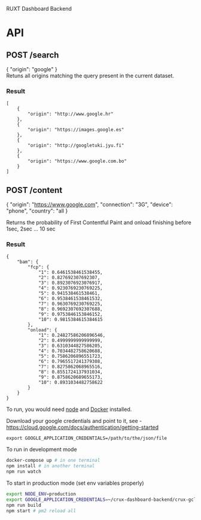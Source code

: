 RUXT Dashboard Backend

# API

## POST /search

{ "origin": "google" }  
Retuns all origins matching the query present in the current dataset.

### Result

```
[
    {
        "origin": "http://www.google.hr"
    },
    {
        "origin": "https://images.google.es"
    },
    {
        "origin": "http://googletuki.jyu.fi"
    },
    {
        "origin": "https://www.google.com.bo"
    }
]
```

## POST /content

{
"origin": "https://www.google.com",
"connection": "3G",
"device": "phone",
"country": "all
}

Returns the probability of First Contentful Paint and onload finishing before 1sec, 2sec ... 10 sec

### Result

```
{
    "bam": {
        "fcp": {
            "1": 0.6461538461538455,
            "2": 0.827692307692307,
            "3": 0.8923076923076917,
            "4": 0.9230769230769225,
            "5": 0.941538461538461,
            "6": 0.9538461538461532,
            "7": 0.9630769230769225,
            "8": 0.9692307692307688,
            "9": 0.9753846153846152,
            "10": 0.9815384615384615
        },
        "onload": {
            "1": 0.24827586206896546,
            "2": 0.4999999999999999,
            "3": 0.6310344827586205,
            "4": 0.7034482758620688,
            "5": 0.7586206896551723,
            "6": 0.7965517241379308,
            "7": 0.8275862068965516,
            "8": 0.8551724137931034,
            "9": 0.8758620689655173,
            "10": 0.8931034482758622
        }
    }
}
```

To run, you would need [node](https://nodejs.org/en/) and [Docker](http://docker.io/) installed.

Download your google credentials and point to it, see - https://cloud.google.com/docs/authentication/getting-started

```
export GOOGLE_APPLICATION_CREDENTIALS=/path/to/the/json/file
```

To run in development mode

```bash
docker-compose up # in one terminal
npm install # in another terminal
npm run watch
```

To start in production mode (set env variables properly)

```bash
export NODE_ENV=production
export GOOGLE_APPLICATION_CREDENTIALS=~/crux-dashboard-backend/crux-gcloud.json
npm run build
npm start # pm2 reload all
```
